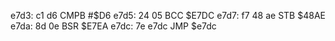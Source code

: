 e7d3: c1 d6     CMPB   #$D6
e7d5: 24 05     BCC    $E7DC
e7d7: f7 48 ae  STB    $48AE
e7da: 8d 0e     BSR    $E7EA
e7dc: 7e e7dc     JMP    $e7dc
